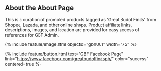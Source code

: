 ## About the About Page

This is a curation of promoted products tagged as 'Great Budol Finds' from Shopee, Lazada, and other online shops. Product affiliate links, descriptions, images, and location are provided for easy access of references for GBF Admin.

{% include feature/image.html objectid="gbh001" width="75" %}

{% include feature/button.html text="GBF Facebook Page" link="https://www.facebook.com/greatbudolfindsph/" color="success" centered=true %}
  
